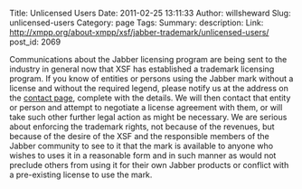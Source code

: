 Title: Unlicensed Users
Date: 2011-02-25 13:11:33
Author: willsheward
Slug: unlicensed-users
Category: page
Tags: 
Summary: description:
Link: http://xmpp.org/about-xmpp/xsf/jabber-trademark/unlicensed-users/
post_id: 2069


Communications about the Jabber licensing program are being sent to the industry in general now that XSF has established a trademark licensing program. If you know of entities or persons using the Jabber mark without a license and without the required legend, please notify us at the address on the [contact page](/participate/contact-us/), complete with the details. We will then contact that entity or person and attempt to negotiate a license agreement with them, or will take such other further legal action as might be necessary. We are serious about enforcing the trademark rights, not because of the revenues, but because of the desire of the XSF and the responsible members of the Jabber community to see to it that the mark is available to anyone who wishes to uses it in a reasonable form and in such manner as would not preclude others from using it for their own Jabber products or conflict with a pre-existing license to use the mark.
